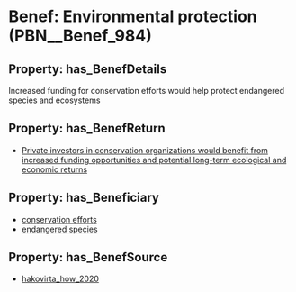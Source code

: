 # Benef: __Environmental protection__ (PBN__Benef_984)

## Property: has_BenefDetails

Increased funding for conservation efforts would help protect endangered species and ecosystems

## Property: has_BenefReturn

* [Private investors in conservation organizations would benefit from increased funding opportunities and potential long-term ecological and economic returns](../BenefReturn/PBN__BenefReturn_1085)

## Property: has_Beneficiary

* [conservation efforts](../Stakeholder/PBN__Stakeholder_390)
* [endangered species](../Stakeholder/PBN__Stakeholder_391)

## Property: has_BenefSource

* [hakovirta_how_2020](../Article/PBN__Article_202)


